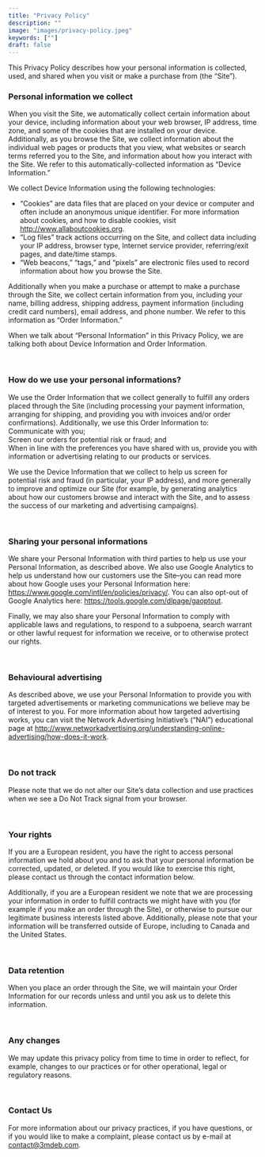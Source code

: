 ```yaml
---
title: "Privacy Policy"
description: ""
image: "images/privacy-policy.jpeg"
keywords: [""]
draft: false
---
```


This Privacy Policy describes how your personal information is collected, used, and shared when you visit or make a purchase from (the “Site”).

### Personal information **we collect**

When you visit the Site, we automatically collect certain information about your device, including information about your web browser, IP address, time zone, and some of the cookies that are installed on your device. Additionally, as you browse the Site, we collect information about the individual web pages or products that you view, what websites or search terms referred you to the Site, and information about how you interact with the Site. We refer to this automatically-collected information as “Device Information.”

We collect Device Information using the following technologies:

*   “Cookies” are data files that are placed on your device or computer and often include an anonymous unique identifier. For more information about cookies, and how to disable cookies, visit http://www.allaboutcookies.org.
*   “Log files” track actions occurring on the Site, and collect data including your IP address, browser type, Internet service provider, referring/exit pages, and date/time stamps.
*   “Web beacons,” “tags,” and “pixels” are electronic files used to record information about how you browse the Site.

Additionally when you make a purchase or attempt to make a purchase through the Site, we collect certain information from you, including your name, billing address, shipping address, payment information (including credit card numbers), email address, and phone number. We refer to this information as “Order Information.”

When we talk about “Personal Information” in this Privacy Policy, we are talking both about Device Information and Order Information.

<br>

### How do we use your **personal informations?**

We use the Order Information that we collect generally to fulfill any orders placed through the Site (including processing your payment information, arranging for shipping, and providing you with invoices and/or order confirmations). Additionally, we use this Order Information to:  
Communicate with you;  
Screen our orders for potential risk or fraud; and  
When in line with the preferences you have shared with us, provide you with information or advertising relating to our products or services.

We use the Device Information that we collect to help us screen for potential risk and fraud (in particular, your IP address), and more generally to improve and optimize our Site (for example, by generating analytics about how our customers browse and interact with the Site, and to assess the success of our marketing and advertising campaigns).

<br>

### Sharing your **personal informations**

We share your Personal Information with third parties to help us use your Personal Information, as described above. We also use Google Analytics to help us understand how our customers use the Site–you can read more about how Google uses your Personal Information here: https://www.google.com/intl/en/policies/privacy/. You can also opt-out of Google Analytics here: https://tools.google.com/dlpage/gaoptout.

Finally, we may also share your Personal Information to comply with applicable laws and regulations, to respond to a subpoena, search warrant or other lawful request for information we receive, or to otherwise protect our rights.

<br>

### Behavioural **advertising**

As described above, we use your Personal Information to provide you with targeted advertisements or marketing communications we believe may be of interest to you. For more information about how targeted advertising works, you can visit the Network Advertising Initiative’s (“NAI”) educational page at http://www.networkadvertising.org/understanding-online-advertising/how-does-it-work.

<br>

### Do not **track**

Please note that we do not alter our Site’s data collection and use practices when we see a Do Not Track signal from your browser.

<br>

### Your **rights**

If you are a European resident, you have the right to access personal information we hold about you and to ask that your personal information be corrected, updated, or deleted. If you would like to exercise this right, please contact us through the contact information below.

Additionally, if you are a European resident we note that we are processing your information in order to fulfill contracts we might have with you (for example if you make an order through the Site), or otherwise to pursue our legitimate business interests listed above. Additionally, please note that your information will be transferred outside of Europe, including to Canada and the United States.

<br>

### Data **retention**

When you place an order through the Site, we will maintain your Order Information for our records unless and until you ask us to delete this information.

<br>

### Any **changes**

We may update this privacy policy from time to time in order to reflect, for example, changes to our practices or for other operational, legal or regulatory reasons.

<br>

### Contact **Us**

For more information about our privacy practices, if you have questions, or if you would like to make a complaint, please contact us by e-mail at contact@3mdeb.com.